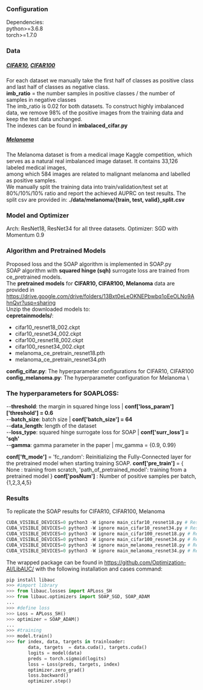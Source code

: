 

### Configuration
Dependencies: \
python>=3.6.8 \
torch>=1.7.0 


### Data

##### [CIFAR10](https://www.cs.toronto.edu/~kriz/cifar.html), [CIFAR100](https://www.cs.toronto.edu/~kriz/cifar.html)
For each dataset we manually take the first half of classes as positive class and last half of classes as negative class. \
**imb_ratio** = the number samples in positive classes / the number of samples in negative classes \
The imb_ratio is 0.02 for both datasets. To construct highly imbalanced data, we remove 98% of the positive images from the training data and keep the test data unchanged.\
The indexes can be found in **imbalaced_cifar.py** 
##### [Melanoma](https://www.kaggle.com/c/siim-isic-melanoma-classification/data)
The Melanoma dataset is from a medical image Kaggle competition, which serves as a natural real imbalanced image dataset. It contains 33,126 labeled medical images, \
among which 584 images are related to malignant melanoma and labelled as positive samples. \
We manually split the training data into train/validation/test set at 80%/10%/10% ratio and report the achieved AUPRC on test results. 
The split csv are provided in: **./data/melanoma/{train, test, valid}_split.csv**




### Model and Optimizer
Arch: ResNet18, ResNet34 for all three datasets.
Optimizer: SGD with Momentum 0.9



### Algorithm and Pretrained Models
Proposed loss and the SOAP algorithm is implemented in SOAP.py \
SOAP algorithm with **squared hinge (sqh)** surrogate loss are trained from ce_pretrained models. \
The **pretrained models** for **CIFAR10, CIFAR100, Melanoma** data are provided in https://drive.google.com/drive/folders/13Bxt0eLeOKNEPbwbq1oEeOLNo9AhnQvr?usp=sharing \
Unzip the downloaded models to: \
**cepretainmodels/**:
-  cifar10_resnet18_002.ckpt
-  cifar10_resnet34_002.ckpt
-  cifar100_resnet18_002.ckpt
-  cifar100_resnet34_002.ckpt
-  melanoma_ce_pretrain_resnet18.pth
-  melanoma_ce_pretrain_resnet34.pth


**config_cifar.py**: The hyperparameter configurations for CIFAR10, CIFAR100 \
**config_melanoma.py**: The hyperparameter configuration for Melanoma \



### The hyperparameters for SOAPLOSS:
  --**threshold**: the margin in squared hinge loss | **conf['loss_param']['threshold'] = 0.6** \
  --**batch_size**: batch size | **conf['batch_size'] = 64** \
  --**data_length**: length of the dataset \
  --**loss_type**: squared hinge surrogate loss for SOAP | **conf['surr_loss'] = 'sqh'** \
  --**gamma**:  gamma parameter in the paper | mv_gamma = {0.9, 0.99}

**conf['ft_mode']** = 'fc_random': Reinitializing the Fully-Connected layer for the pretrained model when starting training SOAP.
**conf['pre_train']** = { None : training from scratch,
                      'path_of_pretrained_model': training from a pretrained model }
**conf['posNum']** : Number of positive samples per batch, \{1,2,3,4,5\}




### Results
To replicate the SOAP results for CIFAR10, CIFAR100, Melanoma
```python
CUDA_VISIBLE_DEVICES=0 python3 -W ignore main_cifar10_resnet18.py # ResNet18, CIFAR10
CUDA_VISIBLE_DEVICES=0 python3 -W ignore main_cifar10_resnet34.py # ResNet34, CIFAR10
CUDA_VISIBLE_DEVICES=0 python3 -W ignore main_cifar100_resnet18.py # ResNet18, CIFAR100
CUDA_VISIBLE_DEVICES=0 python3 -W ignore main_cifar100_resnet34.py # ResNet34, CIFAR100
CUDA_VISIBLE_DEVICES=0 python3 -W ignore main_melanoma_resnet18.py # ResNet18, Melanoma
CUDA_VISIBLE_DEVICES=0 python3 -W ignore main_melanoma_resnet34.py # ResNet34, Melanoma
```

The wrapped package can be found in https://github.com/Optimization-AI/LibAUC/
with the following installation and cases command:
```python
pip install libauc
>>> #import library
>>> from libauc.losses import APLoss_SH
>>> from libauc.optimizers import SOAP_SGD, SOAP_ADAM
...
>>> #define loss
>>> Loss = APLoss_SH()
>>> optimizer = SOAP_ADAM()
...
>>> #training
>>> model.train()
>>> for index, data, targets in trainloader:
        data, targets  = data.cuda(), targets.cuda()
        logits = model(data)
	    preds = torch.sigmoid(logits)
        loss = Loss(preds, targets, index)
        optimizer.zero_grad()
        loss.backward()
        optimizer.step()
```








